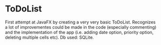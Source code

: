 # ToDoList
First attempt at JavaFX by creating a very very basic ToDoList. Recognizes a lot of improvementes could be made in the code (especially commenting) and the implementation of the app (i.e. adding date option, priority option, deleting multiple cells etc). Db used: SQLite. 
